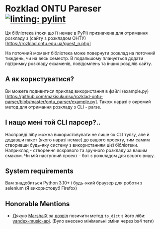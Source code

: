 # Rozklad ONTU Pareser [![linting: pylint](https://img.shields.io/badge/linting-pylint-yellowgreen)](https://github.com/PyCQA/pylint)
Ця бібліотека (поки що її немає в PyPi) призначена для отримання розкладу з (сайту з розкладом ОНТУ)[https://rozklad.ontu.edu.ua/guest_n.php]

На поточний момент бібліотека може повернути розклад на поточний тиждень, чи на весь семестр. В подальшому планується додати підтримку розкладу екзаменів, повідомлень та інших розділів сайту.

## А як користуватися?
Ви можете подивитися приклад використання в файлі (example.py)[https://github.com/makisukurisu/rozklad-ontu-parser/blob/master/ontu_parser/example.py]. Також наразі є окремий метод для отримання розкладу з CLI - parse.

## І нащо мені той CLI парсер?..
Насправді лібу можна використовувати не лише як CLI тулзу, але й додавши пакет (якого наразі немає) до вашого проекту, тим самим створивши будь-яку систему з використанням цієї бібліотеки.
Наприклад - створення яскравого та зручного розкладу за вашим смаком.
Чи мій наступний проект - бот з розкладом для всього вишу.

## System requirements
Вам знадобиться Python 3.10+ і будь-який браузер для роботи з selenium (Я використовуб Firefox)

## Honorable Mentions
* Дякую [MarshalX](https://github.com/MarshalX) за [дозвіл](https://t.me/yandex_music_api/29677) позичити метод `to_dict` з його ліби: [yandex-music-api](https://github.com/MarshalX/yandex-music-api). (Було внесено мінімальні зміни через bs4 теги)

